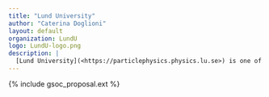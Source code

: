 ```yaml
---
title: "Lund University"
author: "Caterina Doglioni"
layout: default
organization: LundU
logo: LundU-logo.png
description: |
  [Lund University](<https://particlephysics.physics.lu.se>) is one of the largest universities in Sweden. In the Division of Particle Physics, we work on the construction, operations, maintenance and upgrades of our experimental installations. Our researchers are members of the ATLAS and ALICE Collaborations at CERN, but we also have a leading role in the LDMX experiment at SLAC. The necessity to process very large amounts of research data using modern computational methods lead to the emergence of e-Science, which refers to research and creation of dedicated scientific computer and software solutions, and we are among the leading contributors to e-Science solutions for Particle Physics..
---
```


{% include gsoc_proposal.ext %}

